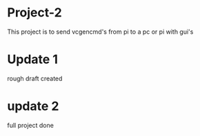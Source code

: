 # Project-2
This project is to send vcgencmd's from pi to a pc or pi with gui's
# Update 1
rough draft created
# update 2
full project done
